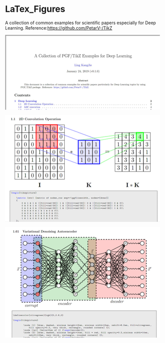 # LaTex_Figures
A collection of common examples for scientific papers especially for Deep Learning. Reference:https://github.com/PetarV-/TikZ


![Cover](./images/cover.jpg)


![2D Convolution](./images/2d_conv.jpg)


![Variational Denoising AutoEncoder](./images/VDAE.jpg)
